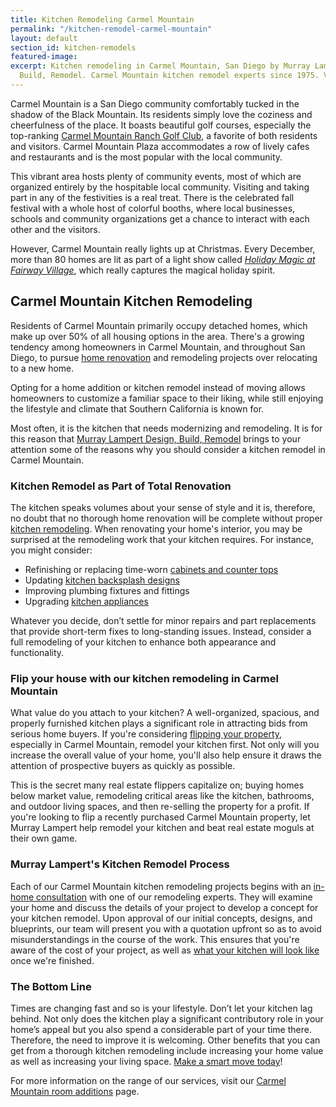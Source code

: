 ```yaml
---
title: Kitchen Remodeling Carmel Mountain
permalink: "/kitchen-remodel-carmel-mountain"
layout: default
section_id: kitchen-remodels
featured-image: 
excerpt: Kitchen remodeling in Carmel Mountain, San Diego by Murray Lampert Design,
  Build, Remodel. Carmel Mountain kitchen remodel experts since 1975. Visit us today!
---
```


Carmel Mountain is a San Diego community comfortably tucked in the shadow of the Black Mountain. Its residents simply love the coziness and cheerfulness of the place. It boasts beautiful golf courses, especially the top-ranking [Carmel Mountain Ranch Golf Club](http://www.clubcmr.com/), a favorite of both residents and visitors. Carmel Mountain Plaza accommodates a row of lively cafes and restaurants and is the most popular with the local community.

This vibrant area hosts plenty of community events, most of which are organized entirely by the hospitable local community. Visiting and taking part in any of the festivities is a real treat. There is the celebrated fall festival with a whole host of colorful booths, where local businesses, schools and community organizations get a chance to interact with each other and the visitors.

However, Carmel Mountain really lights up at Christmas. Every December, more than 80 homes are lit as part of a light show called _[Holiday Magic at Fairway Village](http://www.fairwayvillagenews.com/)_, which really captures the magical holiday spirit.

## Carmel Mountain Kitchen Remodeling

Residents of Carmel Mountain primarily occupy detached homes, which make up over 50% of all housing options in the area. There's a growing tendency among homeowners in Carmel Mountain, and throughout San Diego, to pursue [home renovation](/major-renovations) and remodeling projects over relocating to a new home.

Opting for a home addition or kitchen remodel instead of moving allows homeowners to customize a familiar space to their liking, while still enjoying the lifestyle and climate that Southern California is known for.

Most often, it is the kitchen that needs modernizing and remodeling. It is for this reason that [Murray Lampert Design, Build, Remodel](/about-murray-lampert-design-build-remodel) brings to your attention some of the reasons why you should consider a kitchen remodel in Carmel Mountain.

### Kitchen Remodel as Part of Total Renovation

The kitchen speaks volumes about your sense of style and it is, therefore, no doubt that no thorough home renovation will be complete without proper [kitchen remodeling](/san-diego-kitchen-remodeling-services). When renovating your home's interior, you may be surprised at the remodeling work that your kitchen requires. For instance, you might consider:

- Refinishing or replacing time-worn [cabinets and counter tops](/san-diego-custom-cabinet-construction-services)
- Updating [kitchen backsplash designs](/the-homeowners-guide-to-choosing-the-perfect-kitchen-backsplash/)
- Improving plumbing fixtures and fittings
- Upgrading [kitchen appliances](/6-high-tech-gadgets-for-your-next-kitchen-remodel/)

Whatever you decide, don’t settle for minor repairs and part replacements that provide short-term fixes to long-standing issues. Instead, consider a full remodeling of your kitchen to enhance both appearance and functionality.

### Flip your house with our kitchen remodeling in Carmel Mountain

What value do you attach to your kitchen? A well-organized, spacious, and properly furnished kitchen plays a significant role in attracting bids from serious home buyers. If you're considering [flipping your property](https://en.wikipedia.org/wiki/Flipping), especially in Carmel Mountain, remodel your kitchen first. Not only will you increase the overall value of your home, you'll also help ensure it draws the attention of prospective buyers as quickly as possible.

This is the secret many real estate flippers capitalize on; buying homes below market value, remodeling critical areas like the kitchen, bathrooms, and outdoor living spaces, and then re-selling the property for a profit. If you're looking to flip a recently purchased Carmel Mountain property, let Murray Lampert help remodel your kitchen and beat real estate moguls at their own game.

### Murray Lampert's Kitchen Remodel Process

Each of our Carmel Mountain kitchen remodeling projects begins with an [in-home consultation](/contact/) with one of our remodeling experts. They will examine your home and discuss the details of your project to develop a concept for your kitchen remodel. Upon approval of our initial concepts, designs, and blueprints, our team will present you with a quotation upfront so as to avoid misunderstandings in the course of the work. This ensures that you're aware of the cost of your project, as well as [what your kitchen will look like](/kitchen-remodel-gallery) once we're finished.

### The Bottom Line

Times are changing fast and so is your lifestyle. Don’t let your kitchen lag behind. Not only does the kitchen play a significant contributory role in your home’s appeal but you also spend a considerable part of your time there. Therefore, the need to improve it is welcoming. Other benefits that you can get from a thorough kitchen remodeling include increasing your home value as well as increasing your living space. [Make a smart move today](/5-good-reasons-to-remodel-now/)!

For more information on the range of our services, visit our [Carmel Mountain room additions](/home-additions-carmel-mountain/) page.
